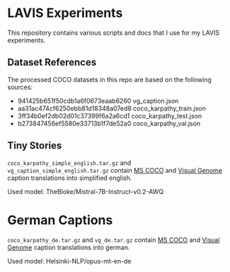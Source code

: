 # LAVIS Experiments

This repository contains various scripts and docs that I use for my LAVIS experiments.

## Dataset References

The processed COCO datasets in this repo are based on the following sources:

* 941425b651f50cdb1a6f0673eaab6260  vg_caption.json
* aa31ac474cf6250ebb81d18348a07ed8  coco_karpathy_train.json
* 3ff34b0ef2db02d01c37399f6a2a6cd1  coco_karpathy_test.json
* b273847456ef5580e33713b1f7de52a0  coco_karpathy_val.json

## Tiny Stories

`coco_karpathy_simple_english.tar.gz` and `vg_caption_simple_english.tar.gz` contain [MS COCO](https://paperswithcode.com/dataset/coco) and [Visual Genome](https://paperswithcode.com/dataset/visual-genome) caption translations into simplified english.

Used model: TheBloke/Mistral-7B-Instruct-v0.2-AWQ

# German Captions

`coco_karpathy_de.tar.gz` and `vg_de.tar.gz` contain [MS COCO](https://paperswithcode.com/dataset/coco) and [Visual Genome](https://paperswithcode.com/dataset/visual-genome) caption translations into german.

Used model: Helsinki-NLP/opus-mt-en-de